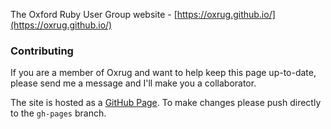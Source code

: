 The Oxford Ruby User Group website - [https://oxrug.github.io/](https://oxrug.github.io/)

### Contributing

If you are a member of Oxrug and want to help keep this page up-to-date, please send me a message and I'll make you a collaborator.

The site is hosted as a [GitHub Page](https://pages.github.com/). To make changes please push directly to the `gh-pages` branch.
